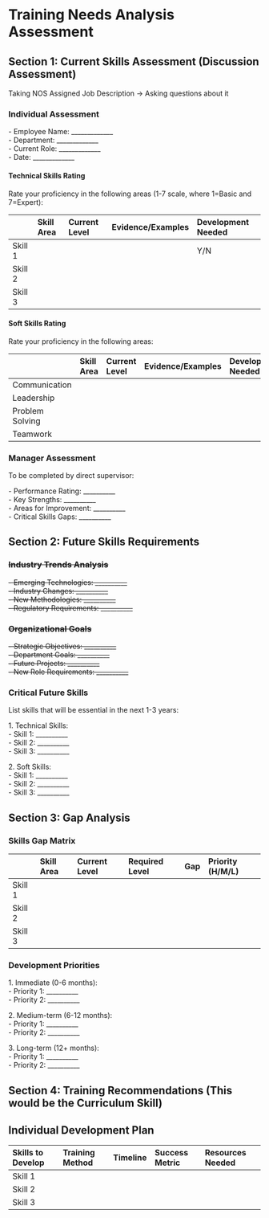 # Training Needs Analysis Assessment

## Section 1: Current Skills Assessment (Discussion Assessment)

Taking NOS Assigned Job Description \-\> Asking questions about it

### 

### Individual Assessment

\- Employee Name: \_\_\_\_\_\_\_\_\_\_\_\_\_  
\- Department: \_\_\_\_\_\_\_\_\_\_\_\_\_  
\- Current Role: \_\_\_\_\_\_\_\_\_\_\_\_\_  
\- Date: \_\_\_\_\_\_\_\_\_\_\_\_\_

#### Technical Skills Rating

Rate your proficiency in the following areas (1-7 scale, where 1=Basic and 7=Expert):

|  | Skill Area | Current Level | Evidence/Examples | Development Needed |
| :---- | :---- | :---- | :---- | :---- |
| Skill 1 |  |  |  | Y/N |
| Skill 2 |  |  |  |  |
| Skill 3 |  |  |  |  |

#### Soft Skills Rating

Rate your proficiency in the following areas:

|  | Skill Area | Current Level | Evidence/Examples | Development Needed |
| :---- | :---- | :---- | :---- | :---- |
| Communication |  |  |  |  |
| Leadership |  |  |  |  |
| Problem Solving |  |  |  |  |
| Teamwork |  |  |  |  |

### Manager Assessment

To be completed by direct supervisor:

\- Performance Rating: \_\_\_\_\_\_\_\_\_\_  
\- Key Strengths: \_\_\_\_\_\_\_\_\_\_  
\- Areas for Improvement: \_\_\_\_\_\_\_\_\_\_  
\- Critical Skills Gaps: \_\_\_\_\_\_\_\_\_\_

## Section 2: Future Skills Requirements

### ~~Industry Trends Analysis~~

~~\- Emerging Technologies: \_\_\_\_\_\_\_\_\_\_~~  
~~\- Industry Changes: \_\_\_\_\_\_\_\_\_\_~~  
~~\- New Methodologies: \_\_\_\_\_\_\_\_\_\_~~  
~~\- Regulatory Requirements: \_\_\_\_\_\_\_\_\_\_~~

### ~~Organizational Goals~~

~~\- Strategic Objectives: \_\_\_\_\_\_\_\_\_\_~~  
~~\- Department Goals: \_\_\_\_\_\_\_\_\_\_~~  
~~\- Future Projects: \_\_\_\_\_\_\_\_\_\_~~  
~~\- New Role Requirements: \_\_\_\_\_\_\_\_\_\_~~

### Critical Future Skills

List skills that will be essential in the next 1-3 years:

1\. Technical Skills:  
   \- Skill 1: \_\_\_\_\_\_\_\_\_\_  
   \- Skill 2: \_\_\_\_\_\_\_\_\_\_  
   \- Skill 3: \_\_\_\_\_\_\_\_\_\_

2\. Soft Skills:  
   \- Skill 1: \_\_\_\_\_\_\_\_\_\_  
   \- Skill 2: \_\_\_\_\_\_\_\_\_\_  
   \- Skill 3: \_\_\_\_\_\_\_\_\_\_

## Section 3: Gap Analysis

### Skills Gap Matrix

|  | Skill Area | Current Level | Required Level | Gap | Priority (H/M/L) |
| :---- | :---- | :---- | :---- | :---- | :---- |
| Skill 1 |  |  |  |  |  |
| Skill 2 |  |  |  |  |  |
| Skill 3 |  |  |  |  |  |

### Development Priorities

1\. Immediate (0-6 months):  
   \- Priority 1: \_\_\_\_\_\_\_\_\_\_  
   \- Priority 2: \_\_\_\_\_\_\_\_\_\_

2\. Medium-term (6-12 months):  
   \- Priority 1: \_\_\_\_\_\_\_\_\_\_  
   \- Priority 2: \_\_\_\_\_\_\_\_\_\_

3\. Long-term (12+ months):  
   \- Priority 1: \_\_\_\_\_\_\_\_\_\_  
   \- Priority 2: \_\_\_\_\_\_\_\_\_\_

## Section 4: Training Recommendations (This would be the Curriculum Skill)

## Individual Development Plan

| Skills to Develop | Training Method | Timeline | Success Metric | Resources Needed |
| :---- | :---- | :---- | :---- | :---- |
| Skill 1 |  |  |  |  |
| Skill 2 |  |  |  |  |
| Skill 3 |  |  |  |  |
